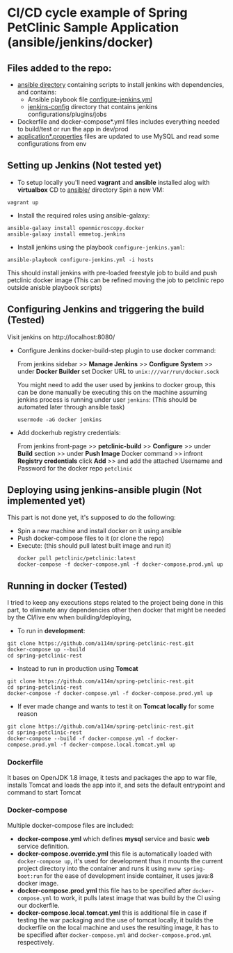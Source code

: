 # CI/CD cycle example of Spring PetClinic Sample Application (ansible/jenkins/docker)


## Files added to the repo:
- [ansible directory](../ansible) containing scripts to install jenkins with dependencies, and contains:
	- Ansible playbook file [configure-jenkins.yml](../ansible/configure-jenkins.yml)
	- [jenkins-config](../ansible/jenkins-config) directory that contains jenkins configurations/plugins/jobs
- Dockerfile and docker-compose*.yml files includes everything needed to build/test or run the app in dev/prod
- [application*.properties](../src/main/resources) files are updated to use MySQL and read some configurations from env

## Setting up Jenkins (Not tested yet)
- To setup locally you'll need **vagrant** and **ansible** installed alog with **virtualbox**
CD to [ansible/](../ansible/) directory
Spin a new VM:
```
vagrant up
```

- Install the required roles using ansible-galaxy:
```
ansible-galaxy install openmicroscopy.docker
ansible-galaxy install emmetog.jenkins
```

- Install jenkins using the playbook `configure-jenkins.yaml`:
```
ansible-playbook configure-jenkins.yml -i hosts
```

This should install jenkins with pre-loaded freestyle job to build and push petclinic docker image (This can be refined moving the job to petclinic repo outside anisble playbook scripts)

## Configuring Jenkins and triggering the build (Tested)
Visit jenkins on http://localhost:8080/

- Configure Jenkins docker-build-step plugin to use docker command:

	From jenkins sidebar >> **Manage Jenkins** >> **Configure System** >> under **Docker Builder** set Docker URL to `unix:///var/run/docker.sock`

	You might need to add the user used by jenkins to docker group, this can be done manually be executing this on the machine assuming jenkins process is running under user `jenkins`: (This should be automated later through ansible task)
	```
	usermode -aG docker jenkins
	```

- Add dockerhub registry credentials:

	From jenkins front-page >> **petclinic-build** >> **Configure** >> under **Build** section >> under **Push Image** Docker command >> infront **Registry credentials** click **Add** >> and add the attached Username and Password for the docker repo `petclinic`

## Deploying using jenkins-ansible plugin (Not implemented yet)
This part is not done yet, it's supposed to do the following:
- Spin a new machine and install docker on it using ansible
- Push docker-compose files to it (or clone the repo)
- Execute: (this should pull latest built image and run it)
	```
	docker pull petclinic/petclinic:latest
	docker-compose -f docker-compose.yml -f docker-compose.prod.yml up
	```


## Running in docker (Tested)
I tried to keep any executions steps related to the project being done in this part, to eliminate any dependencies other then docker that might be needed by the CI/live env when building/deploying,

- To run in **development**:
```
git clone https://github.com/a114m/spring-petclinic-rest.git
docker-compose up --build
cd spring-petclinic-rest
```

- Instead to run in production using **Tomcat**
```
git clone https://github.com/a114m/spring-petclinic-rest.git
cd spring-petclinic-rest
docker-compose -f docker-compose.yml -f docker-compose.prod.yml up
```

- If ever made change and wants to test it on **Tomcat locally** for some reason
```
git clone https://github.com/a114m/spring-petclinic-rest.git
cd spring-petclinic-rest
docker-compose --build -f docker-compose.yml -f docker-compose.prod.yml -f docker-compose.local.tomcat.yml up
```

### Dockerfile
It bases on OpenJDK 1.8 image, it tests and packages the app to war file, installs Tomcat and loads the app into it, and sets the default entrypoint and command to start Tomcat

### Docker-compose
Multiple docker-compose files are included:
- **docker-compose.yml** which defines **mysql** service and basic **web** service definition.
- **docker-compose.override.yml** this file is automatically loaded with `docker-compose up`, it's used for development thus it mounts the current project directory into the container and runs it using `mvnw spring-boot:run` for the ease of development inside container, it uses java:8 docker image.
- **docker-compose.prod.yml** this file has to be specified after `docker-compose.yml` to work, it pulls latest image that was build by the CI using our dockerfile.
- **docker-compose.local.tomcat.yml** this is additional file in case if testing the war packaging and the use of tomcat locally, it builds the dockerfile on the local machine and uses the resulting image, it has to be specified after `docker-compose.yml` and `docker-compose.prod.yml` respectively.
